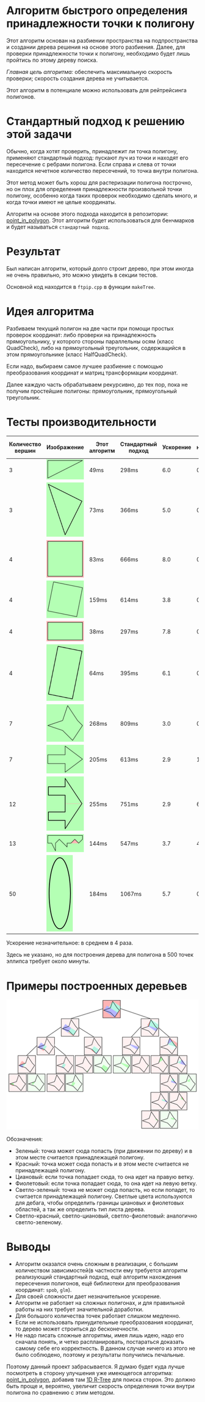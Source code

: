 # Алгоритм быстрого определения принадлежности точки к полигону

Этот алгоритм основан на разбиении пространства на подпространства и создании дерева решения на основе этого разбиения. Далее, для проверки принадлежности точки к полигону, необходимо будет лишь пройтись по этому дереву поиска.

_Главная цель алгоритма:_ обеспечить максимальную скорость проверки; скорость создания дерева не учитывается.

Этот алгоритм в потенциале можно использовать для рейтрейсинга полигонов.

# Стандартный подход к решению этой задачи

Обычно, когда хотят проверить, принадлежит ли точка полигону, применяют стандартный подход: пускают луч из точки и находят его пересечение с ребрами полигона. Если справа и слева от точки находится нечетное количество пересечений, то точка внутри полигона.

Этот метод может быть хорош для растеризации полигона построчно, но он плох для определения принадлежности произвольной точки полигону, особенно когда таких проверок необходимо сделать много, и когда точки имеют не целые координаты.

Алгоритм на основе этого подхода находится в репозитории: [point\_in\_polygon](https://github.com/pglauner/point_in_polygon). Этот алгоритм будет использоваться для бенчмарков и будет называться `стандартный подход`. 

# Результат

Был написан алгоритм, который долго строит дерево, при этом иногда не очень правильно, это можно увидеть в секции тестов.

Основной код находится в `ftpip.cpp` в функции `makeTree`.

# Идея алгоритма

Разбиваем текущий полигон на две части при помощи простых проверок координат: либо проверки на принадлежность прямоугольнику, у которого стороны параллельны осям (класс QuadCheck), либо на прямоугольный треугольник, содержащийся в этом прямоугольнике (класс HalfQuadCheck).

Если надо, выбираем самое лучшее разбиение с помощью преобразования координат и матриц трансформации координат.

Далее каждую часть обрабатываем рекурсивно, до тех пор, пока не получим простейшие полигоны: прямоугольник, прямоугольный треугольник.

# Тесты производительности

|Количество вершин|Изображение|Этот алгоритм|Стандартный подход|Ускорение|Число неправильных пикселей|Время построения дерева|Высота дерева|
|-|-|-|-|-|-|-|-|
|3|![](/img/right_triangle.png)|49ms|298ms|6.0|0|0ms|1|
|3|![](/img/slanted_right_triangle.png)|73ms|366ms|5.0|0|0ms|1|
|4|![](/img/square.png)|83ms|666ms|8.0|0|0ms|1|
|4|![](/img/slanted_square.png)|159ms|614ms|3.8|0|0ms|1|
|4|![](/img/rectangle.png)|38ms|297ms|7.8|0|0ms|1|
|4|![](/img/slanted_rectangle.png)|64ms|395ms|6.1|0|0ms|1|
|7|![](/img/poly2.png)|268ms|809ms|3.0|0|2ms|7|
|7|![](/img/poly3.png)|205ms|613ms|2.9|1968|0ms|3|
|12|![](/img/poly4.png)|255ms|751ms|2.9|647|7ms|7|
|13|![](/img/poly5.png)|144ms|547ms|3.7|48024|7ms|6|
|50|![](/img/CIRCLE.png)|184ms|1067ms|5.7|0|131ms|18|

Ускорение незначительное: в среднем в 4 раза.

Здесь не указано, но для построения дерева для полигона в 500 точек эллипса требует около минуты.

# Примеры построенных деревьев

![](/img/mas_tree1.png)

Обозначения: 
* Зеленый: точка может сюда попасть (при движении по дереву) и в этом месте считается принадлежащей полигону.
* Красный: точка может сюда попасть и в этом месте считается не принадлежащей полигону.
* Циановый: если точка попадает сюда, то она идет на правую ветку. 
* Фиолетовый: если точка попадает сюда, то она идет на левую ветку.
* Светло-зеленый: точка не может сюда попасть, но если попадет, то считается принадлежащей полигону. Светлые цвета используются для дебага, чтобы определить границы циановых и фиолетовых областей, а так же определить тип листа дерева.
* Светло-красный, светло-циановый, светло-фиолетовый: аналогично светло-зеленому. 

# Выводы

* Алгоритм оказался очень сложным в реализации, с большим количеством зависимостей(в частности ему требуется алгоритм реализующий стандартный подход, ещё алгоритм нахождения пересечения полигонов, ещё библиотеки для преобразования координат: `spob`, `glm`). 
* Для своей сложности дает незначительное ускорение.
* Алгоритм не работает на сложных полигонах, и для правильной работы на них требует значительной доработки.
* Для большого количества точек работает слишком медленно.
* Если не использовать принудительные преобразования координат, то дерево может строиться до бесконечности.
* Не надо писать сложные алгоритмы, имея лишь идею, надо его сначала понять, и четко распланировать, постараться доказать самому себе его корректность. В данном случае ничего из этого не было соблюдено, поэтому и результаты получились печальные.

Поэтому данный проект забрасывается. Я думаю будет куда лучше посмотреть в сторону улучшения уже имеющегося алгоритма: [point\_in\_polygon](https://github.com/pglauner/point_in_polygon), добавив там [1D R-Tree](http://lin-ear-th-inking.blogspot.com/2007/06/packed-1-dimensional-r-tree.html) для поиска сторон. Это должно быть проще и, вероятно, увеличит скорость определения точки внутри полигона по сравнению с этим методом.